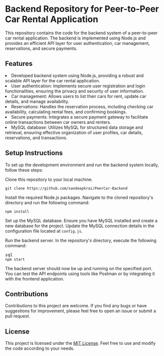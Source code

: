 # Backend Repository for Peer-to-Peer Car Rental Application 

This repository contains the code for the backend system of a peer-to-peer car rental application. The backend is implemented using Node.js and provides an efficient API layer for user authentication, car management, reservations, and secure payments.


## Features

<li>Developed backend system using Node.js, providing a robust and scalable API layer for the car rental application.</li><li>User authentication: Implements secure user registration and login functionalities, ensuring the privacy and security of user information.</li><li>Car management: Allows users to list their cars for rent, update car details, and manage availability.</li><li>Reservations: Handles the reservation process, including checking car availability, calculating rental fees, and confirming bookings.</li><li>Secure payments: Integrates a secure payment gateway to facilitate online transactions between car owners and renters.</li><li>MySQL database: Utilizes MySQL for structured data storage and retrieval, ensuring effective organization of user profiles, car details, reservations, and transactions.</li>


## Setup Instructions

To set up the development environment and run the backend system locally, follow these steps:
<p>Clone this repository to your local machine.</p><pre><div class="bg-black rounded-md mb-4"><div class="p-4 overflow-y-auto"><code class="!whitespace-pre hljs language-bash">git <span class="hljs-built_in">clone</span> https://github.com/sandeepkrai/PeerCar-Backend
</code></div></div></pre><p>Install the required Node.js packages. Navigate to the cloned repository's directory and run the following command:</p><pre><div class="bg-black rounded-md mb-4"><div class="flex items-center relative text-gray-200 bg-gray-800 px-4 py-2 text-xs font-sans justify-between rounded-t-md"></div><div class="p-4 overflow-y-auto"><code class="!whitespace-pre hljs">npm install
</code></div></div></pre><p>Set up the MySQL database. Ensure you have MySQL installed and create a new database for the project. Update the MySQL connection details in the configuration file located at <code>config.js</code>.</p><p>Run the backend server. In the repository's directory, execute the following command:</p><pre><div class="bg-black rounded-md mb-4"><div class="flex items-center relative text-gray-200 bg-gray-800 px-4 py-2 text-xs font-sans justify-between rounded-t-md"><span>sql</span></div><div class="p-4 overflow-y-auto"><code class="!whitespace-pre hljs language-sql">npm <span class="hljs-keyword">start</span>
</code></div></div></pre><p>The backend server should now be up and running on the specified port. You can test the API endpoints using tools like Postman or by integrating it with the frontend application.</p>


## Contributions

Contributions to this project are welcome. If you find any bugs or have suggestions for improvement, please feel free to open an issue or submit a pull request.


## License

This project is licensed under the <a href="LICENSE" target="_new">MIT License</a>. Feel free to use and modify the code according to your needs.
